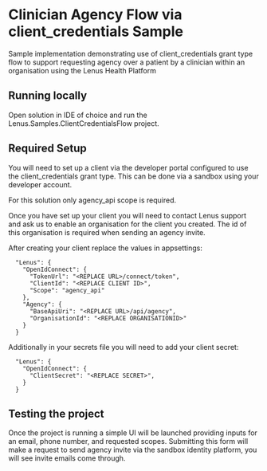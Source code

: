 # Clinician Agency Flow via client_credentials Sample

Sample implementation demonstrating use of client_credentials grant type flow to support requesting agency over a patient by a clinician within an organisation using the Lenus Health Platform

## Running locally

Open solution in IDE of choice and run the Lenus.Samples.ClientCredentialsFlow project. 

## Required Setup

You will need to set up a client via the developer portal configured to use the client_credentials grant type. This can be done via a sandbox using your developer account.

For this solution only agency_api scope is required.

Once you have set up your client you will need to contact Lenus support and ask us to enable an organisation for the client you created. The id of this organisation is required when sending an agency invite.

After creating your client replace the values in appsettings:

```
  "Lenus": {
    "OpenIdConnect": {
      "TokenUrl": "<REPLACE URL>/connect/token",
      "ClientId": "<REPLACE CLIENT ID>",
      "Scope": "agency_api"
    },
    "Agency": {
      "BaseApiUri": "<REPLACE URL>/api/agency",
      "OrganisationId": "<REPLACE ORGANISATIONID>"
    }
  }
```

Additionally in your secrets file you will need to add your client secret:
```
  "Lenus": {
    "OpenIdConnect": {
      "ClientSecret": "<REPLACE SECRET>",
    }
  }
```

## Testing the project

Once the project is running a simple UI will be launched providing inputs for an email, phone number, and requested scopes. Submitting this form will make a request to send agency invite via the sandbox identity platform, you will see invite emails come through.



